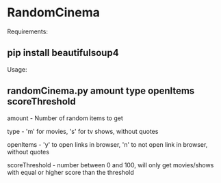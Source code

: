 # RandomCinema

Requirements:

pip install beautifulsoup4
---

Usage:

randomCinema.py amount type openItems scoreThreshold
---

amount - Number of random items to get

type - 'm' for movies, 's' for tv shows, without quotes

openItems - 'y' to open links in browser, 'n' to not open link in browser, without quotes

scoreThreshold - number between 0 and 100, will only get movies/shows with equal or higher score than the threshold
